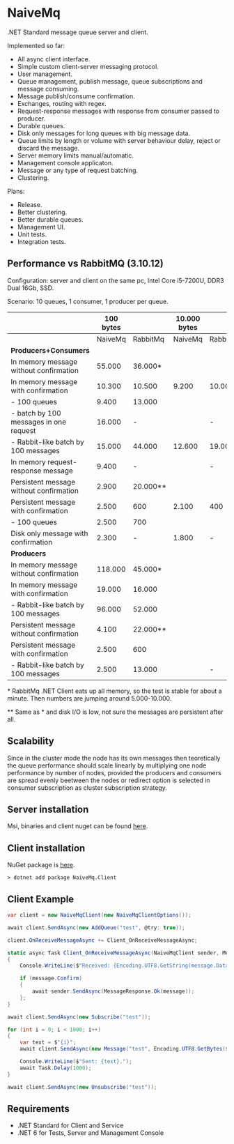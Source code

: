 NaiveMq
=======

.NET Standard message queue server and client.

Implemented so far:
+ All async client interface.
+ Simple custom client-server messaging protocol.
+ User management.
+ Queue management, publish message, queue subscriptions and message consuming.
+ Message publish/consume confirmation.
+ Exchanges, routing with regex.
+ Request-response messages with response from consumer passed to producer.
+ Durable queues.
+ Disk only messages for long queues with big message data.
+ Queue limits by length or volume with server behaviour delay, reject or discard the message.
+ Server memory limits manual/automatic.
+ Management console applicaton.
+ Message or any type of request batching.
+ Clustering.

Plans:
+ Release.
+ Better clustering.
+ Better durable queues.
+ Management UI.
+ Unit tests.
+ Integration tests.

Performance vs RabbitMQ (3.10.12)
---------------------------------
Configuration: server and client on the same pc, Intel Core i5-7200U, DDR3 Dual 16Gb, SSD.

Scenario: 10 queues, 1 consumer, 1 producer per queue.

|                                               | 100 bytes |           | 10.000 bytes |              | 1.000.000 bytes |                 |
|-----------------------------------------------|-----------|-----------|--------------|--------------|-----------------|-----------------|
|                                               | NaiveMq   | RabbitMq  | NaiveMq      | RabbitMq     | NaiveMq         | RabbitMq        |
| **Producers+Consumers**                       |           |           |              |              |                 |                 |
| In memory message without confirmation        |   55.000  |  36.000*  |              |              |                 |                 |
| In memory message with confirmation           |   10.300  |  10.500   |      9.200   |      10.000  |           730   |           580   |
| - 100 queues                                  |    9.400  |  13.000   |              |              |                 |                 |
| - batch by 100 messages in one request        |   16.000  |         - |              |           -  |                 |               - |
| - Rabbit-like batch by 100 messages           |   15.000  |  44.000   |     12.600   |      19.000  |           650   |           450   |
| In memory request-response message            |    9.400  |         - |              |            - |                 |               - |
| Persistent message without confirmation       |    2.900  |  20.000** |              |              |                 |                 |
| Persistent message with confirmation          |    2.500  |     600   |      2.100   |        400   |           490   |           100   |
| - 100 queues                                  |    2.500  |     700   |              |              |                 |                 |
| Disk only message with confirmation           |    2.300  |         - |      1.800   |            - |           450   |               - |
| **Producers**                                 |           |           |              |              |                 |                 |
| In memory message without confirmation        |  118.000  |  45.000*  |              |              |                 |                 |
| In memory message with confirmation           |   19.000  |  16.000   |              |              |                 |                 |
| - Rabbit-like batch by 100 messages           |   96.000  |  52.000   |              |              |                 |                 |
| Persistent message without confirmation       |    4.100  |  22.000** |              |              |                 |                 |
| Persistent message with confirmation          |    2.500  |     600   |              |              |                 |                 |
| - Rabbit-like batch by 100 messages           |    2.500  |  13.000   |              |           -  |                 |               - |

\* RabbitMq .NET Client eats up all memory, so the test is stable for about a minute. Then numbers are jumping around 5.000-10.000.

\*\* Same as * and disk I/O is low, not sure the messages are persistent after all.

Scalability
-----------
Since in the cluster mode the node has its own messages then teoretically 
the queue performance should scale linearly by multiplying one node performance by number of nodes, 
provided the producers and consumers are spread evenly beetween the nodes 
or redirect option is selected in consumer subscription as cluster subscription strategy.

Server installation
-------------------
Msi, binaries and client nuget can be found [here](https://github.com/VyacheslavGarshin/NaiveMq/releases).

Client installation
-------------------

NuGet package is [here](https://www.nuget.org/packages/NaiveMq.Client/).
```
> dotnet add package NaiveMq.Client
```

Client Example
--------------
```csharp
var client = new NaiveMqClient(new NaiveMqClientOptions());

await client.SendAsync(new AddQueue("test", @try: true));

client.OnReceiveMessageAsync += Client_OnReceiveMessageAsync;

static async Task Client_OnReceiveMessageAsync(NaiveMqClient sender, Message message)
{
    Console.WriteLine($"Received: {Encoding.UTF8.GetString(message.Data.Span)}.");

    if (message.Confirm)
    {
        await sender.SendAsync(MessageResponse.Ok(message));
    };
}

await client.SendAsync(new Subscribe("test"));

for (int i = 0; i < 1000; i++)
{
    var text = $"{i}";    
    await client.SendAsync(new Message("test", Encoding.UTF8.GetBytes($"{i}")));

    Console.WriteLine($"Sent: {text}.");
    await Task.Delay(1000);
}

await client.SendAsync(new Unsubscribe("test"));
```

Requirements
--------------
+ .NET Standard for Client and Service
+ .NET 6 for Tests, Server and Management Console

